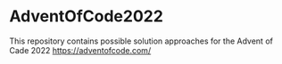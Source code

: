 # AdventOfCode2022

This repository contains possible solution approaches for the Advent of Cade 2022
https://adventofcode.com/
